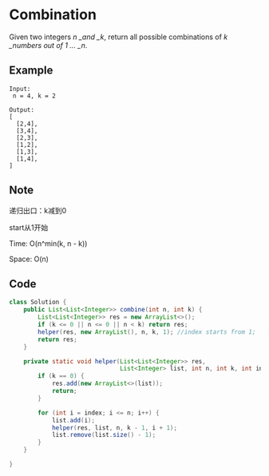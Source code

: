# Combination

Given two integers _n \_and \_k_, return all possible combinations of _k \_numbers out of 1 ... \_n_.

## Example

```
Input:
 n = 4, k = 2

Output:
[
  [2,4],
  [3,4],
  [2,3],
  [1,2],
  [1,3],
  [1,4],
]
```

## Note

递归出口：k减到0

start从1开始

Time: O(n^min(k, n - k))

Space: O(n)

## Code

```java
class Solution {
    public List<List<Integer>> combine(int n, int k) {
        List<List<Integer>> res = new ArrayList<>();
        if (k <= 0 || n <= 0 || n < k) return res;
        helper(res, new ArrayList(), n, k, 1); //index starts from 1;
        return res;
    }

    private static void helper(List<List<Integer>> res, 
                               List<Integer> list, int n, int k, int index) {
        if (k == 0) {
            res.add(new ArrayList<>(list));
            return;
        }

        for (int i = index; i <= n; i++) {
            list.add(i);
            helper(res, list, n, k - 1, i + 1);
            list.remove(list.size() - 1);
        }
    }

}
```
